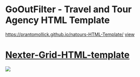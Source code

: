 # GoOutFilter - Travel and Tour Agency HTML Template

https://prantomollick.github.io/natours-HTML-Template/
[view](https://prantomollick.github.io/natours-HTML-Template/)

# [Nexter-Grid-HTML-template](https://prantomollick.github.io/natours-HTML-Template/)

[<img src="./natours.jpeg">](https://prantomollick.github.io/natours-HTML-Template/)

